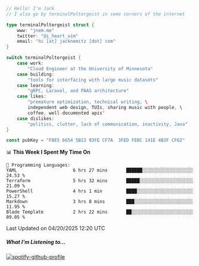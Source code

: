 ```go
// Hello! I'm Jack
// I also go by terminalPoltergeist in some corners of the internet

type terminalPoltergeist struct {
    www: "jnem.me"
    twitter: "@i_heart_vim"
    email: "hi [at] jacknemitz [dot] com"
}

switch terminalPoltergeist {
    case work:
        "Cloud Engineer at the University of Minnesota"
    case building:
        "tools for interfacing with large music datasets"
    case learning:
        "gRPC, Laravel, and PAAS architecture"
    case likes:
        "premature optimization, technical writing, \
        independent web-design, TUIs, sharing music with people, \
        coffee, well-documented apis"
    case dislikes:
        "politics, clutter, lack of communication, inactivity, Java"
}

const pubKey = "FBE5 6654 5B22 93FE CF7A  3FED FEBC 141E 4B2F CF62"
```

<!--START_SECTION:waka-->
📊 **This Week I Spent My Time On** 

```text
💬 Programming Languages: 
YAML                     6 hrs 27 mins       ██████░░░░░░░░░░░░░░░░░░░   24.53 % 
Terraform                5 hrs 32 mins       █████░░░░░░░░░░░░░░░░░░░░   21.09 % 
PowerShell               4 hrs 1 min         ████░░░░░░░░░░░░░░░░░░░░░   15.27 % 
Markdown                 3 hrs 8 mins        ███░░░░░░░░░░░░░░░░░░░░░░   11.95 % 
Blade Template           2 hrs 22 mins       ██░░░░░░░░░░░░░░░░░░░░░░░   09.05 % 
```


 Last Updated on 04/20/2025 12:20 UTC
<!--END_SECTION:waka-->

##### What I'm Listening to...

[![spotify-github-profile](https://jnem.me/listening-item?maxAge=2592000)](https://jnem.me/listening)
